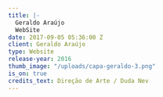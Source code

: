 ```yaml
---
title: |-
  Geraldo Araújo
  WebSite
date: 2017-09-05 05:36:00 Z
client: Geraldo Araújo
type: Website
release-year: 2016
thumb_image: "/uploads/capa-geraldo-3.png"
is_on: true
credits_text: Direção de Arte / Duda Nev
---
```


